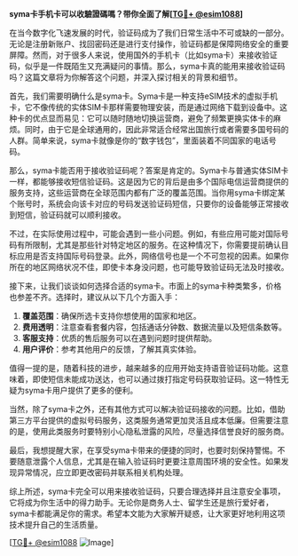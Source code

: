 **syma卡手机卡可以收驗證碼嗎？带你全面了解[[TG💪+ @esim1088](https://t.me/s/esim1088)]**

在当今数字化飞速发展的时代，验证码成为了我们日常生活中不可或缺的一部分。无论是注册新账户、找回密码还是进行支付操作，验证码都是保障网络安全的重要屏障。然而，对于很多人来说，使用国外的手机卡（比如syma卡）来接收验证码，似乎是一件既陌生又充满疑问的事情。那么，syma卡真的能用来接收验证码吗？这篇文章将为你解答这个问题，并深入探讨相关的背景和细节。

首先，我们需要明确什么是syma卡。Syma卡是一种支持eSIM技术的虚拟手机卡，它不像传统的实体SIM卡那样需要物理安装，而是通过网络下载到设备中。这种卡的优点显而易见：它可以随时随地切换运营商，避免了频繁更换实体卡的麻烦。同时，由于它是全球通用的，因此非常适合经常出国旅行或者需要多国号码的人群。简单来说，syma卡就像是你的“数字钱包”，里面装着不同国家的电话号码。

那么，syma卡能否用于接收验证码呢？答案是肯定的。Syma卡与普通实体SIM卡一样，都能够接收短信验证码。这是因为它的背后是由多个国际电信运营商提供的服务支持，这些运营商在全球范围内都有广泛的覆盖范围。当你用syma卡绑定某个账号时，系统会向该卡对应的号码发送验证码短信，只要你的设备能够正常接收到短信，验证码就可以顺利接收。

不过，在实际使用过程中，可能会遇到一些小问题。例如，有些应用可能对国际号码有所限制，尤其是那些针对特定地区的服务。在这种情况下，你需要提前确认目标应用是否支持国际号码登录。此外，网络信号也是一个不可忽视的因素。如果你所在的地区网络状况不佳，即使卡本身没问题，也可能导致验证码无法及时接收。

接下来，让我们谈谈如何选择合适的syma卡。市面上的syma卡种类繁多，价格也参差不齐。选择时，建议从以下几个方面入手：

1. **覆盖范围**：确保所选卡支持你想使用的国家和地区。
2. **费用透明**：注意查看套餐内容，包括通话分钟数、数据流量以及短信条数等。
3. **客服支持**：优质的售后服务可以在遇到问题时提供帮助。
4. **用户评价**：参考其他用户的反馈，了解其真实体验。

值得一提的是，随着科技的进步，越来越多的应用开始支持语音验证码功能。这意味着，即使短信未能成功送达，也可以通过拨打指定号码获取验证码。这一特性无疑为syma卡用户提供了更多的便利。

当然，除了syma卡之外，还有其他方式可以解决验证码接收的问题。比如，借助第三方平台提供的虚拟号码服务，这类服务通常更加灵活且成本低廉。但需要注意的是，使用此类服务时要特别小心隐私泄露的风险，尽量选择信誉良好的服务商。

最后，我想提醒大家，在享受syma卡带来的便捷的同时，也要时刻保持警惕。不要随意泄露个人信息，尤其是在输入验证码时更要注意周围环境的安全性。如果发现异常情况，应立即更改密码并联系相关机构处理。

综上所述，syma卡完全可以用来接收验证码，只要合理选择并且注意安全事项，它将成为你生活中的得力助手。无论你是商务人士、留学生还是旅行爱好者，syma卡都能满足你的需求。希望本文能为大家解开疑惑，让大家更好地利用这项技术提升自己的生活质量。

[[TG💪+ @esim1088](https://t.me/s/esim1088) ![Image](https://i.postimg.cc/4NQfJmqS/Snipaste-2025-05-13-00-14-12.png)]